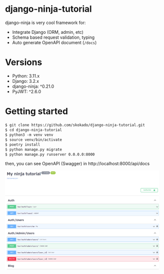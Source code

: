 # django-ninja-tutorial

django-ninja is very cool framework for:

- Integrate Django (ORM, admin, etc)
- Schema based request validation, typing
- Auto generate OpenAPI document (`/docs`)

# Versions

- Python: 3.11.x
- Django: 3.2.x
- django-ninja: ^0.21.0
- PyJWT: ^2.6.0

# Getting started

```shell
$ git clone https://github.com/skokado/django-ninja-tutorial.git
$ cd django-ninja-tutorial
$ python3 -m venv venv
$ source venv/bin/activate
$ poetry install
$ python manage.py migrate
$ python manage.py runserver 0.0.0.0:8000
```

then, you can see OpenAPI (Swagger) in http://localhost:8000/api/docs

![](./docs/img/openapi.png)
